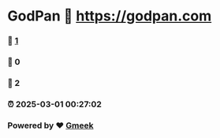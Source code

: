 # GodPan :link: https://godpan.com 
### :page_facing_up: [1](https://godpan.com/tag.html) 
### :speech_balloon: 0 
### :hibiscus: 2 
### :alarm_clock: 2025-03-01 00:27:02 
### Powered by :heart: [Gmeek](https://github.com/Meekdai/Gmeek)
